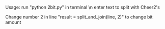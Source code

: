 Usage: run "python 2bit.py" in terminal \n
enter text to split with Cheer2's

Change number 2 in line "result = split_and_join(line, 2)" to change bit amount
